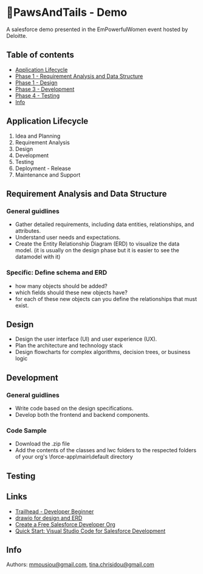 # 🐶PawsAndTails - Demo
A salesforce demo presented in the EmPowerfulWomen event hosted by Deloitte.

## Table of contents

- [Application Lifecycle](#application_lifecycle)
- [Phase 1 - Requirement Analysis and Data Structure](#requirement_analysis_and_data_structure)
- [Phase 1 - Design](#design)
- [Phase 3 - Development](#development)
- [Phase 4 - Testing](#testing)
- [Info](#info)

## Application Lifecycle
1. Idea and Planning
2. Requirement Analysis
3. Design
4. Development
5. Testing
6. Deployment - Release
7. Maintenance and Support

## Requirement Analysis and Data Structure
### General guidlines
* Gather detailed requirements, including data entities, relationships, and attributes.
* Understand user needs and expectations.
* Create the Entity Relationship Diagram (ERD) to visualize the data model. (it is usually on the design phase but it is easier to see the datamodel with it)

### Specific: Define schema and ERD
* how many objects should be added?
* which fields should these new objects have?
* for each of these new objects can you define the relationships that must exist.


## Design
* Design the user interface (UI) and user experience (UX).
* Plan the architecture and technology stack
* Design flowcharts for complex algorithms, decision trees, or business logic

## Development
### General guidlines
* Write code based on the design specifications.
* Develop both the frontend and backend components.

### Code Sample
* Download the .zip file
* Add the contents of the classes and lwc folders to the respected folders of your org's \force-app\main\default directory

## Testing


## Links
* [Trailhead - Developer Beginner](https://trailhead.salesforce.com/content/learn/trails/force_com_dev_beginner)
* [drawio for design and ERD](https://app.diagrams.net/)
* [Create a Free Salesforce Developer Org](https://developer.salesforce.com/signup)
* [Quick Start: Visual Studio Code for Salesforce Development](https://github.com/mmousiou/PawsAndTailsDemo/assets/72067199/62d6de64-809f-48b1-b685-71c462651efd)


## Info 
Authors: mmousiou@gmail.com, tina.chrisidou@gmail.com
